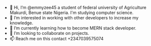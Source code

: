 - 👋 Hi, I’m @emmyzee45 a student of federal university of Agriculture Makurdi, Benue state Nigeria. I'm studying computer science.
- 👀 I’m interested in working with other developers to increase my knowledge.
- 🌱 I’m currently learning how to become MERN stack developer.
- 💞️ I’m looking to collaborate on projects.
- 📫  Reach me on this contact +2347039575074

<!---
emmyzee45/emmyzee45 is a ✨ special ✨ repository because its `README.md` (this file) appears on your GitHub profile.
You can click the Preview link to take a look at your changes.
--->
